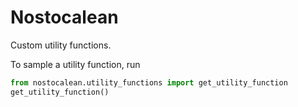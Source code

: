 # Nostocalean

Custom utility functions.

To sample a utility function, run

```python
from nostocalean.utility_functions import get_utility_function
get_utility_function()
```
